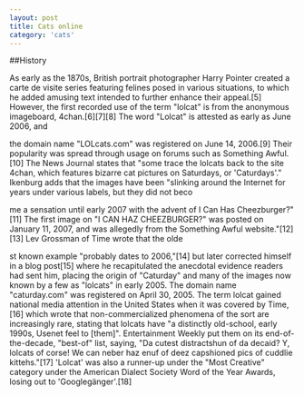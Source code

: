 ```yaml
---
layout: post
title: Cats online
category: 'cats'
---
```


##History

As early as the 1870s, British portrait photographer Harry Pointer created a carte de visite series featuring felines posed in various situations, to which he added amusing text intended to further enhance their appeal.[5]
However, the first recorded use of the term "lolcat" is from the anonymous imageboard, 4chan.[6][7][8] The word "Lolcat" is attested as early as June 2006, and 

the domain name "LOLcats.com" was registered on June 14, 2006.[9] Their popularity was spread through usage on forums such as Something Awful.[10] The News Journal 
states that "some trace the lolcats back to the site 4chan, which features bizarre cat pictures on Saturdays, or 'Caturdays'." Ikenburg adds that the images have been "slinking around the Internet for years under various labels, but they did not beco

me a sensation until early 2007 with the advent of I Can Has Cheezburger?"[11] The first image on "I CAN HAZ CHEEZBURGER?" was posted on January 11, 2007, and was allegedly from the Something Awful website."[12][13] Lev Grossman of Time wrote that the olde

st known example "probably dates to 2006,"[14] but later corrected himself in a blog post[15] where he recapitulated the anecdotal evidence readers had sent him, placing the origin of "Caturday" and many of the images now known by a few as "lolcats" in early 2005. The domain name "caturday.com" was registered on April 30, 2005.
The term lolcat gained national media attention in the United States when it was covered by Time,[16] which wrote that non-commercialized phenomena of the sort 
are increasingly rare, stating that lolcats have "a distinctly old-school, early 1990s, Usenet feel to [them]".
Entertainment Weekly put them on its end-of-the-decade, "best-of" list, saying, "Da cutest distractshun of da decaid? Y, lolcats of corse! We can neber haz enuf of deez capshioned pics of cuddlie kittehs."[17] 'Lolcat' was also a runner-up under the "Most Creative" category under the American Dialect Society Word of the Year Awards, losing out to 'Googlegänger'.[18]